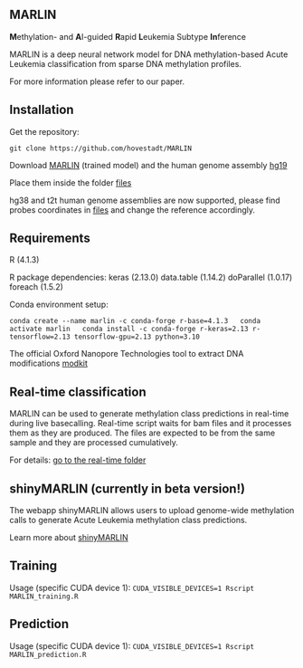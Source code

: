 ## MARLIN

**M**ethylation- and **A**I-guided **R**apid **L**eukemia Subtype **In**ference

MARLIN is a deep neural network model for DNA methylation-based Acute Leukemia classification from sparse DNA methylation profiles.

For more information please refer to our paper.

## Installation

Get the repository:

`git clone https://github.com/hovestadt/MARLIN`

Download [MARLIN](https://zenodo.org/records/15565404?token=eyJhbGciOiJIUzUxMiJ9.eyJpZCI6ImZhOGI3ZmNmLTdhN2UtNGUyMC1hODliLTFjNWJkYmQ3Njg4YiIsImRhdGEiOnt9LCJyYW5kb20iOiJkMjgzMTAxYzQ3NmNlZGZmNDIyOTAyMWUzNDU0NDA3MSJ9.wdFZUVpWxvIFmzETC3TeM10JyPslr7IZmQBYMmE3-cZVV7jtNuORqdMte2He-2376ro9n6_kZ3hAhJK-JCLGfw) (trained model)
and the human genome assembly [hg19](http://hgdownload.soe.ucsc.edu/goldenPath/hg19/bigZips/)

Place them inside the folder [files](MARLIN_realtime/files)

hg38 and t2t human genome assemblies are now supported, please find probes coordinates in [files](MARLIN_realtime/files) and change the reference accordingly.

## Requirements

R (4.1.3)

R package dependencies:
keras (2.13.0)
data.table (1.14.2)
doParallel (1.0.17)
foreach (1.5.2)

Conda environment setup:

`conda create --name marlin -c conda-forge r-base=4.1.3  
conda activate marlin  
conda install -c conda-forge r-keras=2.13 r-tensorflow=2.13 tensorflow-gpu=2.13 python=3.10`

The official Oxford Nanopore Technologies tool to extract DNA modifications [modkit](https://github.com/nanoporetech/modkit)

## Real-time classification

MARLIN can be used to generate methylation class predictions in real-time during live basecalling. Real-time script waits for bam files and it processes them as they are produced. The files are expected to be from the same sample and they are processed cumulatively.

For details: [go to the real-time folder](MARLIN_realtime)

## shinyMARLIN (currently in beta version!)

The webapp shinyMARLIN allows users to upload genome-wide methylation calls to generate Acute Leukemia methylation class predictions.

Learn more about [shinyMARLIN](shinyMARLIN/README.md)

## Training

Usage (specific CUDA device 1): `CUDA_VISIBLE_DEVICES=1 Rscript MARLIN_training.R`

## Prediction

Usage (specific CUDA device 1): `CUDA_VISIBLE_DEVICES=1 Rscript MARLIN_prediction.R`

